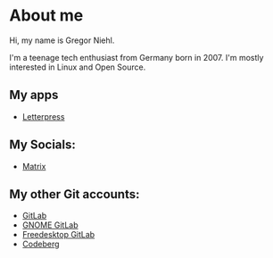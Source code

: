 # About me

Hi, my name is Gregor Niehl.

I'm a teenage tech enthusiast from Germany born in 2007. I'm mostly interested in Linux and Open Source.

## My apps

- [Letterpress](https://gitlab.gnome.org/World/letterpress)


## My Socials:
- [Matrix](https://matrix.to/#/@gregorni:gnome.org)

## My other Git accounts:
- [GitLab](https://gitlab.com/gregorni)
- [GNOME GitLab](https://gitlab.gnome.org/gregorni)
- [Freedesktop GitLab](https://gitlab.freedesktop.org/gregorni)
- [Codeberg](https://codeberg.org/gregorni)
